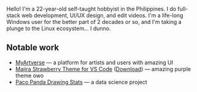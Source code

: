 Hello! I'm a 22-year-old self-taught hobbyist in the Philippines. I do full-stack web development, UI/UX design, and edit videos. I'm a life-long Windows user for the better part of 2 decades or so, and I'm taking a plunge to the Linux ecosystem... I dunno.

## Notable work

- [MyArtverse][mav] — a platform for artists and users with amazing UI
- [Majira Strawberry Theme for VS Code][msvsc] ([Download][msvsm]) — amazing purple theme owo
- [Paco Panda Drawing Stats][pds] — a data science project

[mav]: https://github.com/MyArtverse-Project/MyArtverse
[msvsc]: https://github.com/kurojifusky/majira-strawberry-vscode-theme
[msvsm]: https://marketplace.visualstudio.com/items?itemName=KurojiFusky.majira-strawberry-vscode
[pds]: https://github.com/kurojifusky/pacopanda-drawing-stats
